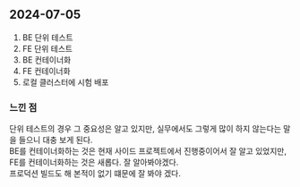 ## 2024-07-05
1. BE 단위 테스트
2. FE 단위 테스트
3. BE 컨테이너화
4. FE 컨테이너화
5. 로컬 클러스터에 시험 배포

### 느낀 점
단위 테스트의 경우 그 중요성은 알고 있지만, 실무에서도 그렇게 많이 하지 않는다는 말을 들으니 대충 보게 된다.  
BE를 컨테이너화하는 것은 현재 사이드 프로젝트에서 진행중이어서 잘 알고 있었지만, FE를 컨테이너화하는 것은 새롭다. 잘 알아봐야겠다.  
프로덕션 빌드도 해 본적이 없기 떄문에 잘 봐야 겠다.  
